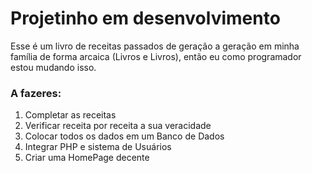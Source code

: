 # Projetinho em desenvolvimento

Esse é um livro de receitas passados de geração a geração em minha família de forma arcaica (Livros e Livros), então eu como programador estou mudando isso.

### A fazeres:
1. Completar as receitas
2. Verificar receita por receita a sua veracidade
3. Colocar todos os dados em um Banco de Dados
4. Integrar PHP e sistema de Usuários
5. Criar uma HomePage decente


